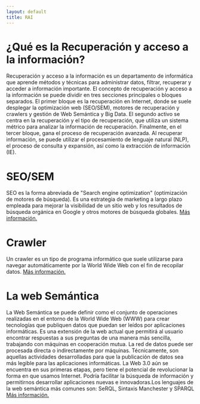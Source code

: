 ```yaml
---
layout: default
title: RAI
---
```

<div id="contact">
  <h1 class="pageTitle">¿Qué es la Recuperación y acceso a la información?</h1>
  <p class="intro">
  Recuperación y acceso a la información es un departamento de informática que aprende métodos y técnicas para administrar datos, filtrar, recuperar y acceder a información importante.
El concepto de recuperación y acceso a la información se puede dividir en tres secciones principales o bloques separados. El primer bloque es la recuperación en Internet, donde se suele desplegar la optimización web (SEO/SEM), motores de recuperación y crawlers y gestión de Web Semántica y Big Data. El segundo activo se centra en la recuperación y el tipo de recuperación, que utiliza un sistema métrico para analizar la información de recuperación. Finalmente, en el tercer bloque, gana el proceso de recuperación avanzada. Al recuperar información, se puede utilizar el procesamiento de lenguaje natural (NLP), el proceso de consulta y expansión, así como la extracción de información (IE).</p>
<p>
<h1>SEO/SEM</h1>
SEO es la forma abreviada de "Search engine optimization" (optimización de motores de búsqueda). Es una estrategia de marketing a largo plazo empleada para mejorar la visibilidad de un sitio web y los resultados de búsqueda orgánica en Google y otros motores de búsqueda globales. <a href="https://www.tiendanube.com/blog/seo-y-sem/#:~:text=SEO%20es%20por%20search%20engine,marketing%20en%20motores%20de%20b%C3%BAsqueda.">Más información.</a>
<h1>Crawler</h1>
Un crawler es un tipo de programa informático que suele utilizarse para navegar automáticamente por la World Wide Web con el fin de recopilar datos. <a href="https://es.ryte.com/wiki/Crawler">Más información.</a>
<h1>La web Semántica</h1>
La Web Semántica se puede definir como el conjunto de operaciones realizadas en el entorno de la World Wide Web (WWW) para crear tecnologías que publiquen datos que puedan ser leídos por aplicaciones informáticas. Es una extensión de la web actual que permitirá al usuario encontrar respuestas a sus preguntas de una manera más sencilla, trabajando con máquinas en cooperación mutua. La red de datos puede ser procesada directa o indirectamente por máquinas. Técnicamente, son aquellas actividades desarrolladas para que la publicación de datos sea más legible para las aplicaciones informáticas. La Web 3.0 aún se encuentra en sus primeras etapas, pero tiene el potencial de revolucionar la forma en que usamos Internet. Podría facilitar la búsqueda de información y permitirnos desarrollar aplicaciones nuevas e innovadoras.Los lenguajes de la web semántica más comunes son: SeRQL, Sintaxis Manchester y SPARQL <a href="https://www.ceupe.com/blog/que-es-la-la-web-semantica.html">Más información.</a> 
</p>
</div>
